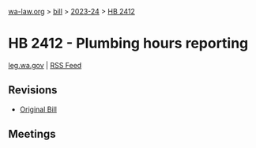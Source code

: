 [wa-law.org](/) > [bill](/bill/) > [2023-24](/bill/2023-24/) > [HB 2412](/bill/2023-24/hb/2412/)

# HB 2412 - Plumbing hours reporting
[leg.wa.gov](https://app.leg.wa.gov/billsummary?BillNumber=2412&Year=2023&Initiative=false) | [RSS Feed](./rss.xml)

## Revisions
* [Original Bill](1/)

## Meetings